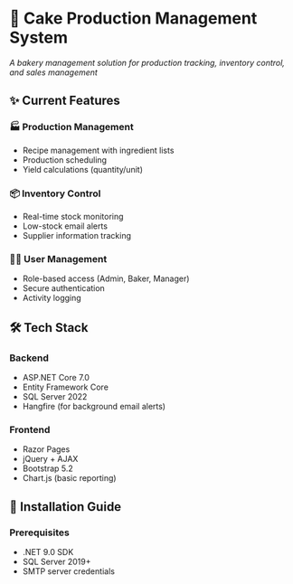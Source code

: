 # 🎂 Cake Production Management System

_A bakery management solution for production tracking, inventory control, and sales management_

## ✨ Current Features

### 🏭 Production Management
- Recipe management with ingredient lists
- Production scheduling
- Yield calculations (quantity/unit)

### 📦 Inventory Control
- Real-time stock monitoring
- Low-stock email alerts
- Supplier information tracking

### 👨‍🍳 User Management
- Role-based access (Admin, Baker, Manager)
- Secure authentication
- Activity logging

## 🛠️ Tech Stack

### Backend
- ASP.NET Core 7.0
- Entity Framework Core
- SQL Server 2022
- Hangfire (for background email alerts)

### Frontend
- Razor Pages
- jQuery + AJAX
- Bootstrap 5.2
- Chart.js (basic reporting)

## 🚀 Installation Guide

### Prerequisites
- .NET 9.0 SDK
- SQL Server 2019+
- SMTP server credentials
